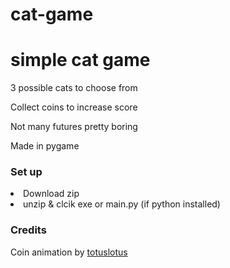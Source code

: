 # cat-game
<h1> simple cat game</h1>
<p>3 possible cats to choose from </p>
<p> Collect coins to increase score </p>
<p> Not many futures pretty boring </p>
<p> Made in pygame </p>


<h3>Set up</h3>
<li> Download zip </li>
<li> unzip & clcik exe or main.py (if python installed)</li>


<h3> Credits </h3>
<p> Coin animation by <a href="https://totuslotus.itch.io/">totuslotus</a></p>
